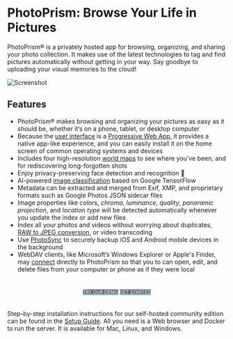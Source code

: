 # PhotoPrism: Browse Your Life in Pictures

PhotoPrism® is a privately hosted app for browsing, organizing, and sharing your photo collection. 
It makes use of the latest technologies to tag and find pictures automatically without getting in your way. 
Say goodbye to uploading your visual memories to the cloud!

![Screenshot](https://dl.photoprism.org/assets/img/preview.jpg)

## Features ##

* PhotoPrism® makes browsing and organizing your pictures as easy as it should be, whether it’s on a phone, tablet, or desktop computer
* Because the [user interface](https://demo.photoprism.org/) is a [Progressive Web App](https://developer.mozilla.org/en-US/docs/Web/Progressive_web_apps),
  it provides a native app-like experience, and you can easily install it on the home screen of common operating systems and devices
* Includes four high-resolution [world maps](https://demo.photoprism.org/places) to see where you've been,
  and for rediscovering long-forgotten shots
* Enjoy privacy-preserving face detection and recognition 💎
* AI-powered [image classification](https://docs.photoprism.org/developer-guide/metadata/classification/)
  based on Google TensorFlow
* Metadata can be extracted and merged from Exif, XMP, and proprietary formats such as Google Photos JSON sidecar files
* Image properties like _colors_, _chroma_, _luminance_, _quality_, _panoramic projection_, and _location type_
  will be detected automatically whenever you update the index or add new files
* Index all your photos and videos without worrying about duplicates, [RAW to JPEG conversion](https://docs.photoprism.org/user-guide/settings/library/), or video transcoding
* Use [PhotoSync](https://www.photosync-app.com/) to securely backup iOS and Android mobile devices in the background
* WebDAV clients, like Microsoft’s Windows Explorer or Apple's Finder, may
  [connect](https://docs.photoprism.org/user-guide/sync/webdav/) directly to PhotoPrism so that you to can open,
  edit, and delete files from your computer or phone as if they were local

<p style="text-align: center; padding: 20px 4px;">
<a class="md-button" style="background-color: #546e7a; font-size: 0.66rem; font-weight: normal; color: white" href="https://demo.photoprism.org/" target="_blank">TRY OUR DEMO</a>
<a class="md-button" style="background-color: #546e7a; font-size: 0.66rem; font-weight: normal; color: white" href="/getting-started/">GET STARTED</a>
</p>

Step-by-step installation instructions for our self-hosted community edition can be found 
in the [Setup Guide](getting-started/index.md).
All you need is a Web browser and Docker to run the server. It is available for Mac, Linux, and Windows.
